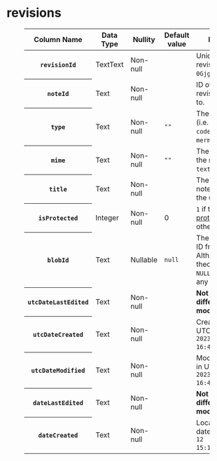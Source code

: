 # revisions
<figure class="table"><table><thead><tr><th>Column Name</th><th>Data Type</th><th>Nullity</th><th>Default value</th><th>Description</th></tr></thead><tbody><tr><th><code>revisionId</code></th><td>TextText</td><td>Non-null</td><td>&nbsp;</td><td>Unique ID of the revision (e.g. <code>0GjgUqnEudI8</code>).</td></tr><tr><th><code>noteId</code></th><td>Text</td><td>Non-null</td><td>&nbsp;</td><td>ID of the <a href="notes.md">note</a> this revision belongs to.</td></tr><tr><th><code>type</code></th><td>Text</td><td>Non-null</td><td><code>""</code></td><td>The type of note (i.e. <code>text</code>, <code>file</code>, <code>code</code>, <code>relationMap</code>, <code>mermaid</code>, <code>canvas</code>).</td></tr><tr><th><code>mime</code></th><td>Text</td><td>Non-null</td><td><code>""</code></td><td>The MIME type of the note (e.g. <code>text/html</code>).</td></tr><tr><th><code>title</code></th><td>Text</td><td>Non-null</td><td>&nbsp;</td><td>The title of the note, as defined by the user.</td></tr><tr><th><code>isProtected</code></th><td>Integer</td><td>Non-null</td><td>0</td><td><code>1</code> if the entity is <a href="../Protected%20entities.md">protected</a>, <code>0</code> otherwise.</td></tr><tr><th><code>blobId</code></th><td>Text</td><td>Nullable</td><td><code>null</code></td><td>The corresponding ID from&nbsp;<a class="reference-link" href="blobs.md">blobs</a>. Although it can theoretically be <code>NULL</code>, haven't found any such note yet.</td></tr><tr><th><code>utcDateLastEdited</code></th><td>Text</td><td>Non-null</td><td>&nbsp;</td><td><strong>Not sure how it differs from modification date.</strong></td></tr><tr><th><code>utcDateCreated</code></th><td>Text</td><td>Non-null</td><td>&nbsp;</td><td>Creation date in UTC format (e.g. <code>2023-11-08 16:43:44.204Z</code>)</td></tr><tr><th><code>utcDateModified</code></th><td>Text</td><td>Non-null</td><td>&nbsp;</td><td>Modification date in UTC format (e.g. <code>2023-11-08 16:43:44.204Z</code>)</td></tr><tr><th><code>dateLastEdited</code></th><td>Text</td><td>Non-null</td><td>&nbsp;</td><td><strong>Not sure how it differs from modification date.</strong></td></tr><tr><th><code>dateCreated</code></th><td>Text</td><td>Non-null</td><td>&nbsp;</td><td>Localized creatino date (e.g. <code>2023-08-12 15:10:04.045+0300</code>)</td></tr></tbody></table></figure>